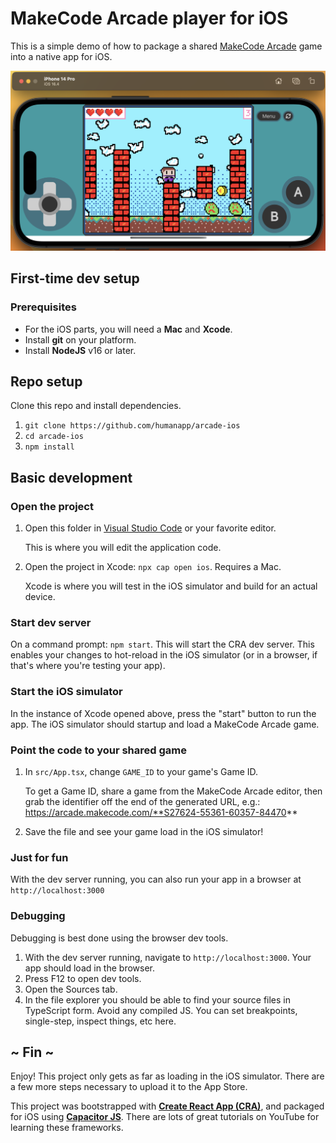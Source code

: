 # MakeCode Arcade player for iOS

This is a simple demo of how to package a shared [MakeCode Arcade](https://arcade.makecode.com) game into a native app for iOS.

![screenshot](./public/screenshot.png)

## First-time dev setup

### Prerequisites

* For the iOS parts, you will need a **Mac** and **Xcode**.
* Install **git** on your platform.
* Install **NodeJS** v16 or later.

## Repo setup

Clone this repo and install dependencies.

1. `git clone https://github.com/humanapp/arcade-ios`
2. `cd arcade-ios`
3. `npm install`

## Basic development

### Open the project

1. Open this folder in [Visual Studio Code](https://code.visualstudio.com/) or your favorite editor.
    
    This is where you will edit the application code.

2. Open the project in Xcode: `npx cap open ios`. Requires a Mac.
    
    Xcode is where you will test in the iOS simulator and build for an actual device.

### Start dev server

On a command prompt: `npm start`. This will start the CRA dev server. This enables your changes to hot-reload in the iOS simulator (or in a browser, if that's where you're testing your app).

### Start the iOS simulator

In the instance of Xcode opened above, press the "start" button to run the app. The iOS simulator should startup and load a MakeCode Arcade game.

### Point the code to your shared game

1. In `src/App.tsx`, change `GAME_ID` to your game's Game ID.

    To get a Game ID, share a game from the MakeCode Arcade editor, then grab the identifier off the end of the generated URL, e.g.: https://arcade.makecode.com/**S27624-55361-60357-84470**

2. Save the file and see your game load in the iOS simulator!

### Just for fun

With the dev server running, you can also run your app in a browser at `http://localhost:3000`

### Debugging

Debugging is best done using the browser dev tools.

1. With the dev server running, navigate to `http://localhost:3000`. Your app should load in the browser.
2. Press F12 to open dev tools.
3. Open the Sources tab.
4. In the file explorer you should be able to find your source files in TypeScript form. Avoid any compiled JS. You can set breakpoints, single-step, inspect things, etc here.

## ~ Fin ~
Enjoy! This project only gets as far as loading in the iOS simulator. There are a few more steps necessary to upload it to the App Store.

This project was bootstrapped with **[Create React App (CRA)](https://github.com/facebook/create-react-app)**, and packaged for iOS using **[Capacitor JS](https://capacitorjs.com/)**. There are lots of great tutorials on YouTube for learning these frameworks.

